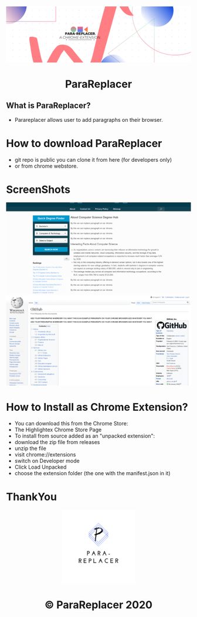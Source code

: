 <p align="center">
  <a>
    <img src="./parabanner.png" width = "1400px"/>
  </a>
</p>
<h1 align="center">
 ParaReplacer
</h1>

 
</p>

## What is ParaReplacer?
* Parareplacer allows user to add paragraphs on their browser.



# How to download ParaReplacer

* git repo is public you can clone it from here (for developers only)
* or from chrome webstore.



# ScreenShots
<img src="./parass.PNG">
<img src="./paraass.PNG">

# How to Install as Chrome Extension?
* You can download this from the Chrome Store:
* The Highlightex Chrome Store Page
* To install from source added as an "unpacked extension":
* download the zip file from releases
* unzip the file
* visit chrome://extensions
* switch on Developer mode
* Click Load Unpacked
* choose the extension folder (the one with the manifest.json in it)



# ThankYou 
<p align="center">
<img src="./paralogo.png" width="200" height ="200">
</p>

<h1 align="center">
   © ParaReplacer 2020
</h1>

